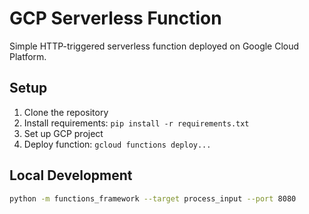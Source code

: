 # GCP Serverless Function

Simple HTTP-triggered serverless function deployed on Google Cloud Platform.

## Setup
1. Clone the repository
2. Install requirements: `pip install -r requirements.txt`
3. Set up GCP project
4. Deploy function: `gcloud functions deploy...`

## Local Development
```bash
python -m functions_framework --target process_input --port 8080